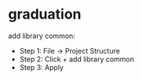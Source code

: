 # graduation

add library common:
- Step 1: File -> Project Structure
- Step 2: Click + add library common
- Step 3: Apply

